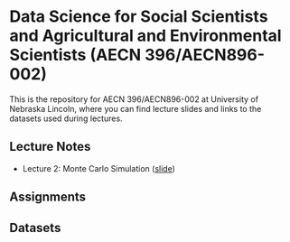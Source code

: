 
# Data Science for Social Scientists and Agricultural and Environmental Scientists (AECN 396/AECN896-002)

This is the repository for AECN 396/AECN896-002 at University of Nebraska Lincoln, where you can find lecture slides and links to the datasets used during lectures.

## Lecture Notes


+ Lecture 2: Monte Carlo Simulation ([slide](https://tmieno2.github.io/MS-Applied-Econometrics/MonteCarloSimulation/MC.pdf))

## Assignments

## Datasets